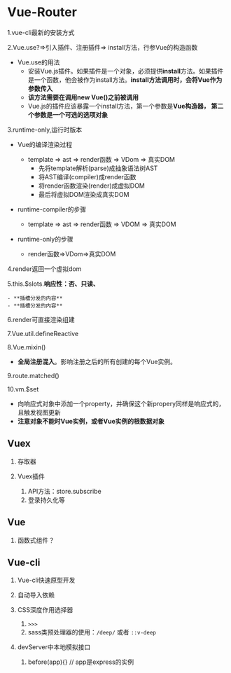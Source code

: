 # Vue-Router



1.vue-cli最新的安装方式

2.Vue.use?=>引入插件、注册插件=> install方法，行参Vue的构造函数

- Vue.use的用法
  - 安装Vue.js插件。如果插件是一个对象，必须提供**install**方法。如果插件是一个函数，他会被作为install方法。**install方法调用时，会将Vue作为参数传入**
  - **该方法需要在调用new Vue()之前被调用**
  - Vue.js的插件应该暴露一个install方法，第一个参数是**Vue构造器， 第二个参数是一个可选的选项对象**

3.runtime-only,运行时版本

- Vue的编译渲染过程
  - template => ast => render函数 => VDom => 真实DOM
    - 先将template解析(parse)成抽象语法树AST
    - 将AST编译(compiler)成render函数
    - 将render函数渲染(render)成虚拟DOM
    - 最后将虚拟DOM渲染成真实DOM

- runtime-compiler的步骤
  - template => ast => render函数 => VDOM => 真实DOM
- runtime-only的步骤
  - render函数=>VDom=>真实DOM

4.render返回一个虚拟dom

5.this.$slots.**响应性：否、只读、**

	- **插槽分发的内容**
	- **插槽分发的内容**

6.render可直接渲染组建

7.Vue.util.defineReactive

8.Vue.mixin()

- **全局注册混入**。影响注册之后的所有创建的每个Vue实例。

9.route.matched()

10.vm.$set

- 向响应式对象中添加一个property，并确保这个新propery同样是响应式的，且触发视图更新
- **注意对象不能时Vue实例，或者Vue实例的根数据对象**

## Vuex

1. 存取器

2. Vuex插件
   1. API方法：store.subscribe
   2. 登录持久化等

## Vue

1. 函数式组件？

## Vue-cli

1. Vue-cli快速原型开发
2. 自动导入依赖
3. CSS深度作用选择器
   1. `>>>`
   2. sass类预处理器的使用：`/deep/` 或者 `::v-deep`

4. devServer中本地模拟接口
   1. before(app){} // app是express的实例

